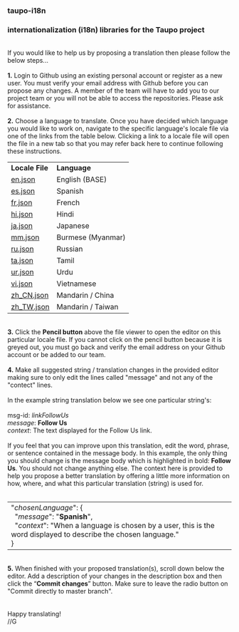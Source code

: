 ### taupo-i18n
### internationalization (i18n) libraries for the Taupo project
<br>
If you would like to help us by proposing a translation then please follow the below steps...<br>
<br>
<b>1.</b> Login to Github using an existing personal account or register as a new user. You must verify your email address with Github before you can propose any changes. A member of the team will have to add you to our project team or you will not be able to access the repositories. Please ask for assistance.<br>
<br>
<b>2.</b> Choose a language to translate. Once you have decided which language you would like to work on, navigate to the specific language's locale file via one of the links from the table below. Clicking a link to a locale file will open the file in a new tab so that you may refer back here to continue following these instructions.<br>
<table>
<tr><td><b>Locale File</b></td><td><b>Language</b></td></tr>
<tr><td><a href="https://github.com/LostPersonFinder/taupo-i18n/blob/master/en.json" target="_blank">en.json</a></td><td>English (BASE)</td></tr>
<tr><td><a href="https://github.com/LostPersonFinder/taupo-i18n/blob/master/es.json" target="_blank">es.json</a></td><td>Spanish</td></tr>
<tr><td><a href="https://github.com/LostPersonFinder/taupo-i18n/blob/master/fr.json" target="_blank">fr.json</a></td><td>French</td></tr>
<tr><td><a href="https://github.com/LostPersonFinder/taupo-i18n/blob/master/hi.json" target="_blank">hi.json</a></td><td>Hindi</td></tr>
<tr><td><a href="https://github.com/LostPersonFinder/taupo-i18n/blob/master/ja.json" target="_blank">ja.json</a></td><td>Japanese</td></tr>
<tr><td><a href="https://github.com/LostPersonFinder/taupo-i18n/blob/master/mm.json" target="_blank">mm.json</a></td><td>Burmese (Myanmar)</td></tr>
<tr><td><a href="https://github.com/LostPersonFinder/taupo-i18n/blob/master/ru.json" target="_blank">ru.json</a></td><td>Russian</td></tr>
<tr><td><a href="https://github.com/LostPersonFinder/taupo-i18n/blob/master/ta.json" target="_blank">ta.json</a></td><td>Tamil</td></tr>
<tr><td><a href="https://github.com/LostPersonFinder/taupo-i18n/blob/master/ur.json" target="_blank">ur.json</a></td><td>Urdu</td></tr>
<tr><td><a href="https://github.com/LostPersonFinder/taupo-i18n/blob/master/vi.json" target="_blank">vi.json</a></td><td>Vietnamese</td></tr>
<tr><td><a href="https://github.com/LostPersonFinder/taupo-i18n/blob/master/zh_CN.json" target="_blank">zh_CN.json</a></td><td>Mandarin / China</td></tr>
<tr><td><a href="https://github.com/LostPersonFinder/taupo-i18n/blob/master/zh_TW.json" target="_blank">zh_TW.json</a></td><td>Mandarin / Taiwan</td></tr>
</table>
<br>
<b>3.</b> Click the <b>Pencil button</b> above the file viewer to open the editor on this particular locale file. If you cannot click on the pencil button because it is greyed out, you must go back and verify the email address on your Github account or be added to our team.<br>
<br>
<b>4.</b> Make all suggested string / translation changes in the provided editor making sure to only edit the lines called "message" and not any of the "contect" lines.<br>
<br>
In the example string translation below we see one particular string's:<br>
<br>
msg-id: <i>linkFollowUs</i><br>
<i>message</i>: <b>Follow Us</b><br>
<i>context</i>: The text displayed for the Follow Us link.<br>
<br>
If you feel that you can improve upon this translation, edit the word, phrase, or sentence contained in the message body. In this example, the only thing you should change is the message body which is highlighted in bold: <b>Follow Us</b>. You should not change anything else. The context here is provided to help you propose a better translation by offering a little more information on how, where, and what this particular translation (string) is used for.<br>
<br>
<table><tr><td>
"<i>chosenLanguage</i>": {<br>
&nbsp;&nbsp;"<i>message</i>": "<b>Spanish</b>",<br>
&nbsp;&nbsp;"<i>context</i>": "When a language is chosen by a user, this is the word displayed to describe the chosen language."<br>
}</td></tr></table>
<br>
<b>5.</b> When finished with your proposed translation(s), scroll down below the editor. Add a description of your changes in the description box and then click the “<b>Commit changes</b>” button. Make sure to leave the radio button on "Commit directly to master branch".<br> 
<br>
<br>
Happy translating!<br>
//G
